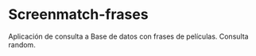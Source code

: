 # Screenmatch-frases
Aplicación de consulta a Base de datos con frases de películas. Consulta random.
